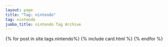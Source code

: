 ```yaml
---
layout: page
title: "Tag: nintendo"
tag: nintendo
jumbo_title: nintendo Tag Archive
---
```

<div class="row">
{% for post in site.tags.nintendo%}
{% include card.html %}
{% endfor %}
</div>
